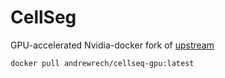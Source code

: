 # CellSeg

GPU-accelerated Nvidia-docker fork of [upstream](https://github.com/michaellee1/CellSeg)

```
docker pull andrewrech/cellseq-gpu:latest
```
